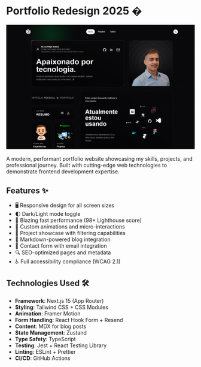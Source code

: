 # Portfolio Redesign 2025 �

![Project Preview](./public/preview.png) <!-- Add a preview image if available -->

A modern, performant portfolio website showcasing my skills, projects, and professional journey. Built with cutting-edge web technologies to demonstrate frontend development expertise.

## Features ✨

- 🖥️ Responsive design for all screen sizes
- 🌓 Dark/Light mode toggle
- 🚀 Blazing fast performance (98+ Lighthouse score)
- 🎨 Custom animations and micro-interactions
- 📂 Project showcase with filtering capabilities
- 📝 Markdown-powered blog integration
- 📧 Contact form with email integration
- 🔍 SEO-optimized pages and metadata
- ♿ Full accessibility compliance (WCAG 2.1)

## Technologies Used 🛠️

- **Framework**: Next.js 15 (App Router)
- **Styling**: Tailwind CSS + CSS Modules
- **Animation**: Framer Motion
- **Form Handling**: React Hook Form + Resend
- **Content**: MDX for blog posts
- **State Management**: Zustand
- **Type Safety**: TypeScript
- **Testing**: Jest + React Testing Library
- **Linting**: ESLint + Prettier
- **CI/CD**: GitHub Actions
